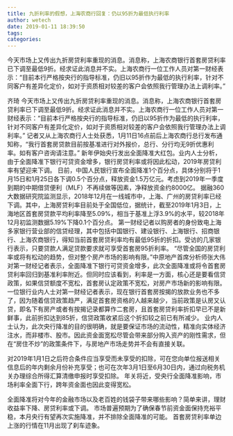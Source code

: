 ```yaml
---
title: 九折利率的假想，上海农商行回复：仍以95折为最低执行利率
author: wetech
date: 2019-01-11 18:39:50
tags: 
categories: 
---
```

今天市场上又传出九折房贷利率重现的消息。消息称，上海农商银行首套房贷利率已下调至最低9折。经求证此消息并不实。上海农商行一位工作人员对第一财经表示：“目前本行严格按央行的指导标准，仍旧以95折作为最低的执行利率，针对不同客户有差异化定价，如对于资质相对较差的客户会依照我行管理办法上调利率。”
<!-- more -->
齐琦
今天市场上又传出九折房贷利率重现的消息。消息称，上海农商银行首套房贷利率已下调至最低9折。经求证此消息并不实。上海农商行一位工作人员对第一财经表示：“目前本行严格按央行的指导标准，仍旧以95折作为最低的执行利率，针对不同客户有差异化定价，如对于资质相对较差的客户会依照我行管理办法上调利率。”
记者又从上海农商行人士处获悉，1月11日16点前后上海农商行总行发布通知称，“我行首套房贷款目前按基准进行对外报价，总行、分行均无9折优惠利率。如有客户咨询请注意。”
新年伊始央行发出全面降准大红包。业内人士分析，由于全面降准下银行可贷资金增多，银行房贷利率或将因此松动，2019年房贷利率有望迎来下调。
日前，中国人民银行宣布全面降准1个百分点，具体分别将于1月15日和1月25日各下调0.5个百分点，释放资金1.5万亿元。考虑到2019年一季度到期的中期借贷便利（MLF）不再续做等因素，净释放资金约8000亿。
据融360大数据研究院监测显示，2018年12月在一线城市中，上海、广州的房贷利率已经下调。其中，上海房贷利率目前处于全国低位，据统计，截至2019年1月3日，上海地区首套房贷款平均利率降至5.09%，相当于基准上浮3.9%的水平，较2018年12月初监测数据5.19%下降0.1个百分点。
第一财经记者以购房者的身份致电上海多家银行营业部的信贷经理，其中包括中国银行、建设银行、上海银行、招商银行、上海农商银行，得知当前首套房贷利率均有最低95折的折扣。受访的几家银行表示，只要贷款人满足贷款要求就可享受首套房95折利率。
“尽管全国的房贷利率或将有松动的趋势，但对整个房产市场的影响有限。”中原地产首席分析师张大伟对第一财经记者表示，全面降准下银行可贷资金增多，此次全面降准或将令首套房贷利率回归到基准利率附近。但同时应该看到，利率是一方面，核心还是要看信贷政策，如果信贷额度不宽松，首套房认定政策不宽松，对房产市场新的影响有限。
一位银行业内人士对第一财经记者表示，现在银行首套房按揭的放款业务也不多了，因为随着信贷政策趋严，满足首套房资格的人越来越少，当前政策是认房又认贷，即名下有房产或者有按揭记录都算作二套房，且首套房贷利率折扣早已不是新鲜事，此前折扣达到85折，信贷政策收紧后这个折扣较之前已有所减少。
业内人士认为，此次央行降准的目的很明确，就是要保证市场的流动性，精准向实体经济注水，而非楼市、股市。因此资金面宽松尽管会带来部分购入资产的刚性需求，但在“房住不炒”的政策条件下，与房地产市场走势并不会有直接关联。
 
 
对2019年1月1日之后符合条件应当享受而未享受的扣除，可在您向单位报送相关信息后的年内剩余月份补充享受；也可在次年3月1日至6月30日内，通过向税务机关办理综合所得汇算清缴申报时享受扣除。
年关将近，受央行全面降准影响，市场利率全面下行，跨年资金面也因此变得宽松。
全面降准将对今年的金融市场以及老百姓的钱袋子带来哪些影响？简单来讲，理财收益率下降、房贷利率或下调。
市场普遍预期为了确保春节前资金面保持充裕平稳，本月央行有望再次实施降准，并不排除全面降准的可能。
首套房贷利率单边上涨的行情在11月出现了刹车迹象。
